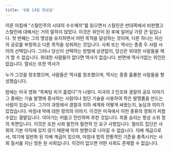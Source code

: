 ```yaml
---
title: '6월 14일 화요일'
---
```

이른 아침에 "스탈린주의 시대의 수수께끼"를 읽으면서 스탈린은 반대쪽에서 비판했고 스탈린에 대해서는 거의 말하지 않았다. 이것은 위인이 된 후에 일어날 가장 큰 일입니다. 첫 번째는 그의 명성을 유지하면서 어떤 목적을 달성하는 것이며, 다른 하나는 자신의 공로를 부정하고 다른 목적을 성취하는 것입니다. 사회 또는 역사는 종종 두 사람 사이의 선택입니다. 그러나 당신이 선택하는 방법에 상관없이, 당신은 위대한 사람들을 제거 할 수 없습니다. 위대한 사람들이 없다면 역사가 없습니다. 반면에 역사가없는 위인은 없습니다. 열쇠는 또한 역사가

누가 그것을 창조했으며, 사람들은 역사를 창조했으며, 역사는 종종 훌륭한 사람들을 형성했습니다.

밤에는 미국 영화 "목욕탕 피가 흘렀다"가 나왔다. 미국의 3 인조와 경찰의 공모 이야기 그 중에는 기술 발명에 종사하는 사람이나 첨단 기술을 사용하여 작은 발명품을 만드는 사람이 있습니다. 그가이 과정에서 경찰과 지하 세계와 어떻게 싸웠는지, 농담과 의미가있었습니다. 마침내 악에 대한 정의의 이야기. 이것은 미국에서 이런 종류의 영화가 피할 수없는 결말입니다. 이야기는 어둡고 잔인하며 추한 것입니다. 최종 승리는 항상 소위 정의 측면입니다. 이것은 또한 사회 발전의 필연적 인 요구 사항입니다. 엘리트 집단은 사회의 기본 이익에 있지 않기 때문에 악의 방향으로 나아갈 수 없습니다. 지배 계급으로서, 여기에 일반화 된 지배 계급이 있으며, 마침내 법의 전통적인 기준을 충족시키는 사회 질서를 지닌 정돈 된 사회입니다. 이것이 없으면 어떤 사회도 존재할 수 없습니다.

